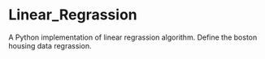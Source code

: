 # Linear_Regrassion

A Python implementation of linear regrassion algorithm.
Define the boston housing data regrassion.
